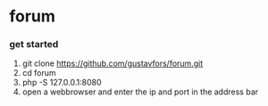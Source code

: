 # forum

### get started

1. git clone https://github.com/gustavfors/forum.git
2. cd forum
3. php -S 127.0.0.1:8080
4. open a webbrowser and enter the ip and port in the address bar